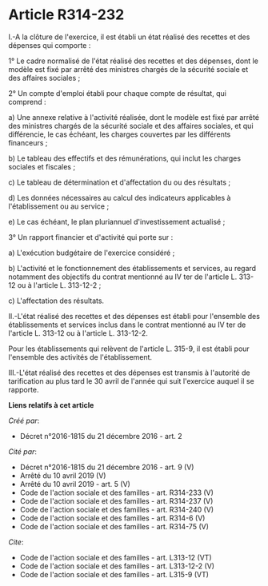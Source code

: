 # Article R314-232

I.-A la clôture de l'exercice, il est établi un état réalisé des recettes et des dépenses qui comporte : 

1° Le cadre normalisé de l'état réalisé des recettes et des dépenses, dont le modèle est fixé par arrêté des ministres
chargés de la sécurité sociale et des affaires sociales ; 

2° Un compte d'emploi établi pour chaque compte de résultat, qui comprend : 

a) Une annexe relative à l'activité réalisée, dont le modèle est fixé par arrêté des ministres chargés de la sécurité sociale
et des affaires sociales, et qui différencie, le cas échéant, les charges couvertes par les différents financeurs ; 

b) Le tableau des effectifs et des rémunérations, qui inclut les charges sociales et fiscales ; 

c) Le tableau de détermination et d'affectation du ou des résultats ; 

d) Les données nécessaires au calcul des indicateurs applicables à l'établissement ou au service ; 

e) Le cas échéant, le plan pluriannuel d'investissement actualisé ; 

3° Un rapport financier et d'activité qui porte sur : 

a) L'exécution budgétaire de l'exercice considéré ; 

b) L'activité et le fonctionnement des établissements et services, au regard notamment des objectifs du contrat mentionné au
IV ter de l'article L. 313-12 ou à l'article L. 313-12-2 ; 

c) L'affectation des résultats. 

II.-L'état réalisé des recettes et des dépenses est établi pour l'ensemble des établissements et services inclus dans le
contrat mentionné au IV ter de l'article L. 313-12 ou à l'article L. 313-12-2. 

Pour les établissements qui relèvent de l'article L. 315-9, il est établi pour l'ensemble des activités de l'établissement. 

III.-L'état réalisé des recettes et des dépenses est transmis à l'autorité de tarification au plus tard le 30 avril de
l'année qui suit l'exercice auquel il se rapporte.

**Liens relatifs à cet article**

_Créé par_:

  - Décret n°2016-1815 du 21 décembre 2016 - art. 2

_Cité par_:

  - Décret n°2016-1815 du 21 décembre 2016 - art. 9 (V)
  - Arrêté du 10 avril 2019 (V)
  - Arrêté du 10 avril 2019 - art. 5 (V)
  - Code de l'action sociale et des familles - art. R314-233 (V)
  - Code de l'action sociale et des familles - art. R314-237 (V)
  - Code de l'action sociale et des familles - art. R314-240 (V)
  - Code de l'action sociale et des familles - art. R314-6 (V)
  - Code de l'action sociale et des familles - art. R314-75 (V)

_Cite_:

  - Code de l'action sociale et des familles - art. L313-12 (VT)
  - Code de l'action sociale et des familles - art. L313-12-2 (V)
  - Code de l'action sociale et des familles - art. L315-9 (VT)
